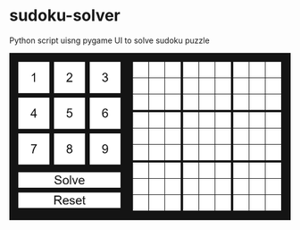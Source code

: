 # sudoku-solver
Python script uisng pygame UI to solve sudoku puzzle

![alt text](https://github.com/gingerichandrew/sudoku-solver/blob/main/UI-IMG.PNG?raw=true)
